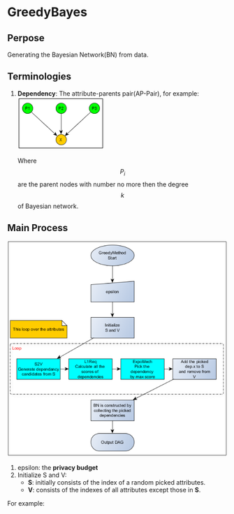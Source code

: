 # GreedyBayes

## Perpose
Generating the Bayesian Network(BN) from data.

## Terminologies
1. **Dependency**: The attribute-parents pair(AP-Pair), for example: ![ap-pair](ap-pair.png)
    
    Where $$P_{i}$$ are the parent nodes with number no more then the degree $$k$$ of Bayesian network.

## Main Process
![greedy_method_main](greed_method.bmp)
1. epsilon: the **privacy budget**
1. Initialize S and V: 
    * **S**: initially consists of the index of a random picked attributes.
    * **V**: consists of the indexes of all attributes except those in **S**.
   
  For example:
